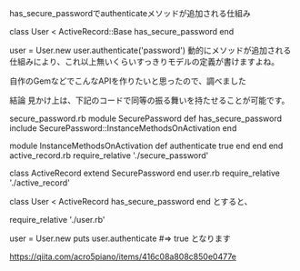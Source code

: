 has_secure_passwordでauthenticateメソッドが追加される仕組み

class User < ActiveRecord::Base
  has_secure_password
end

user = User.new
user.authenticate('password')
動的にメソッドが追加される仕組みにより、これ以上無いくらいすっきりモデルの定義が書けますよね。

自作のGemなどでこんなAPIを作りたいと思ったので、調べました

結論
見かけ上は、下記のコードで同等の振る舞いを持たせることが可能です。

secure_password.rb
module SecurePassword
  def has_secure_password
    include SecurePassword::InstanceMethodsOnActivation
  end

  module InstanceMethodsOnActivation
    def authenticate
      true
    end
  end
end
active_record.rb
require_relative './secure_password'

class ActiveRecord
  extend SecurePassword
end
user.rb
require_relative './active_record'

class User < ActiveRecord
  has_secure_password
end
とすると、

require_relative './user.rb'

user = User.new
puts user.authenticate
#=> true
となります

https://qiita.com/acro5piano/items/416c08a808c850e0477e